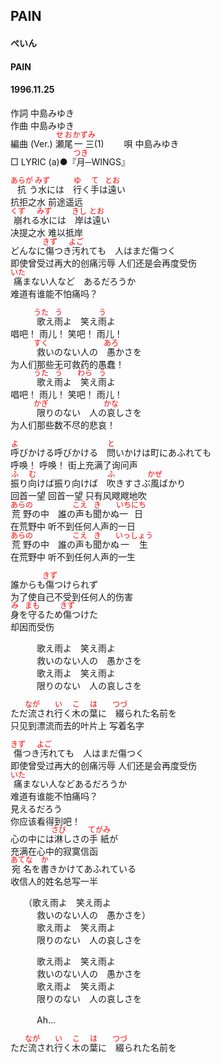 <style type="text/css">
	ruby{
	    ruby-position: over;
	}
	ruby > rt{font-size: 12px;color:red;}
	p{font:16px;font-size: '楷体'}
</style>
## PAIN
#### ぺいん
#### PAIN
#### 1996.11.25 


作詞     中島みゆき　　　　　   
作曲      中島みゆき  　　　   
編曲 (Ver.) <ruby><rb>瀬尾</rb><rp>(</rp><rt>せお</rt><rp>)</rp></ruby><ruby><rb>一三</rb><rp>(</rp><rt>かずみ</rt><rp>)</rp></ruby>(1)　　
唄     中島みゆき    
□ LYRIC (a)●『<ruby><rb>月</rb><rp>(</rp><rt>つき</rt><rp>)</rp></ruby>─WINGS』     
   
   
<ruby><rb>抗</rb><rp>(</rp><rt>あらが</rt><rp>)</rp></ruby>う<ruby><rb>水</rb><rp>(</rp><rt>みず</rt><rp>)</rp></ruby>には　<ruby><rb>行</rb><rp>(</rp><rt>ゆ</rt><rp>)</rp></ruby>く<ruby><rb>手</rb><rp>(</rp><rt>て</rt><rp>)</rp></ruby>は<ruby><rb>遠</rb><rp>(</rp><rt>とお</rt><rp>)</rp></ruby>い   
抗拒之水 前途遥远  
<ruby><rb>崩</rb><rp>(</rp><rt>くず</rt><rp>)</rp></ruby>れる<ruby><rb>水</rb><rp>(</rp><rt>みず</rt><rp>)</rp></ruby>には　<ruby><rb>岸</rb><rp>(</rp><rt>きし</rt><rp>)</rp></ruby>は<ruby><rb>遠</rb><rp>(</rp><rt>とお</rt><rp>)</rp></ruby>い   
决提之水 难以抵岸  
どんなに<ruby><rb>傷</rb><rp>(</rp><rt>きず</rt><rp>)</rp></ruby>つき<ruby><rb>汚</rb><rp>(</rp><rt>よご</rt><rp>)</rp></ruby>れても　人はまだ傷つく   
即使曾受过再大的创痛污辱 人们还是会再度受伤  
<ruby><rb>痛</rb><rp>(</rp><rt>いた</rt><rp>)</rp></ruby>まない人など　あるだろうか   
难道有谁能不怕痛吗？  
   
　　　<ruby><rb>歌</rb><rp>(</rp><rt>うた</rt><rp>)</rp></ruby>え<ruby><rb>雨</rb><rp>(</rp><rt>う</rt><rp>)</rp></ruby>よ　笑え<ruby><rb>雨</rb><rp>(</rp><rt>う</rt><rp>)</rp></ruby>よ   
      唱吧！ 雨儿！ 笑吧！ 雨儿！  
　　　<ruby><rb>救</rb><rp>(</rp><rt>すく</rt><rp>)</rp></ruby>いのない人の　<ruby><rb>愚</rb><rp>(</rp><rt>あろ</rt><rp>)</rp></ruby>かさを   
      为人们那些无可救药的愚蠢！  
　　　<ruby><rb>歌</rb><rp>(</rp><rt>うた</rt><rp>)</rp></ruby>え<ruby><rb>雨</rb><rp>(</rp><rt>う</rt><rp>)</rp></ruby>よ　<ruby><rb>笑</rb><rp>(</rp><rt>わら</rt><rp>)</rp></ruby>え<ruby><rb>雨</rb><rp>(</rp><rt>う</rt><rp>)</rp></ruby>よ   
      唱吧！ 雨儿！ 笑吧！ 雨儿！  
　　　<ruby><rb>限</rb><rp>(</rp><rt>かぎ</rt><rp>)</rp></ruby>りのない　人の<ruby><rb>哀</rb><rp>(</rp><rt>かな</rt><rp>)</rp></ruby>しさを   
      为人们那些数不尽的悲哀！  
   
<ruby><rb>呼</rb><rp>(</rp><rt>よ</rt><rp>)</rp></ruby>びかける呼びかける　<ruby><rb>問</rb><rp>(</rp><rt>と</rt><rp>)</rp></ruby>いかけは町にあふれても   
呼唤！ 呼唤！ 街上充满了询问声  
<ruby><rb>振</rb><rp>(</rp><rt>ふ</rt><rp>)</rp></ruby>り<ruby><rb>向</rb><rp>(</rp><rt>む</rt><rp>)</rp></ruby>けば振り向けば　<ruby><rb>吹</rb><rp>(</rp><rt>ふ</rt><rp>)</rp></ruby>きすさぶ<ruby><rb>風</rb><rp>(</rp><rt>かぜ</rt><rp>)</rp></ruby>ばかり   
回首一望 回首一望 只有风飕飕地吹  
<ruby><rb>荒野</rb><rp>(</rp><rt>あらの</rt><rp>)</rp></ruby>の中　誰の<ruby><rb>声</rb><rp>(</rp><rt>こえ</rt><rp>)</rp></ruby>も<ruby><rb>聞</rb><rp>(</rp><rt>き</rt><rp>)</rp></ruby>かぬ<ruby><rb>一日</rb><rp>(</rp><rt>いちにち</rt><rp>)</rp></ruby>   
在荒野中 听不到任何人声的一日   
<ruby><rb>荒野</rb><rp>(</rp><rt>あらの</rt><rp>)</rp></ruby>の中　誰の<ruby><rb>声</rb><rp>(</rp><rt>こえ</rt><rp>)</rp></ruby>も<ruby><rb>聞</rb><rp>(</rp><rt>き</rt><rp>)</rp></ruby>かぬ<ruby><rb>一生</rb><rp>(</rp><rt>いっしょう</rt><rp>)</rp></ruby>   
在荒野中 听不到任何人声的一生  
   
誰からも<ruby><rb>傷</rb><rp>(</rp><rt>きず</rt><rp>)</rp></ruby>つけられず   
为了使自己不受到任何人的伤害   
<ruby><rb>身</rb><rp>(</rp><rt>み</rt><rp>)</rp></ruby>を<ruby><rb>守</rb><rp>(</rp><rt>まも</rt><rp>)</rp></ruby>るため<ruby><rb>傷</rb><rp>(</rp><rt>きず</rt><rp>)</rp></ruby>つけた   
却因而受伤  
   
　　　歌え雨よ　笑え雨よ   
　　　救いのない人の　愚かさを   
　　　歌え雨よ　笑え雨よ   
　　　限りのない　人の哀しさを   
   
ただ<ruby><rb>流</rb><rp>(</rp><rt>なが</rt><rp>)</rp></ruby>され<ruby><rb>行</rb><rp>(</rp><rt>い</rt><rp>)</rp></ruby>く<ruby><rb>木</rb><rp>(</rp><rt>こ</rt><rp>)</rp></ruby>の<ruby><rb>葉</rb><rp>(</rp><rt>は</rt><rp>)</rp></ruby>に　<ruby><rb>綴</rb><rp>(</rp><rt>つづ</rt><rp>)</rp></ruby>られた名前を   
只见到漂流而去的叶片上 写着名字  
   
<ruby><rb>傷</rb><rp>(</rp><rt>きず</rt><rp>)</rp></ruby>つき<ruby><rb>汚</rb><rp>(</rp><rt>よご</rt><rp>)</rp></ruby>れても　人はまだ傷つく   
即使曾受过再大的创痛污辱 人们还是会再度受伤   
<ruby><rb>痛</rb><rp>(</rp><rt>いた</rt><rp>)</rp></ruby>まない人などあるだろうか   
难道有谁能不怕痛吗？  
見えるだろう   
你应该看得到吧！  
心の中には<ruby><rb>淋</rb><rp>(</rp><rt>さび</rt><rp>)</rp></ruby>しさの<ruby><rb>手紙</rb><rp>(</rp><rt>てがみ</rt><rp>)</rp></ruby>が   
充满在心中的寂寞信函  
<ruby><rb>宛名</rb><rp>(</rp><rt>あてな</rt><rp>)</rp></ruby>を<ruby><rb>書</rb><rp>(</rp><rt>か</rt><rp>)</rp></ruby>きかけてあふれている   
收信人的姓名总写一半  
   
　　（歌え雨よ　笑え雨よ   
　　　救いのない人の　愚かさを）   
　　　歌え雨よ　笑え雨よ   
　　　限りのない　人の哀しさを   
   
　　　歌え雨よ　笑え雨よ   
　　　救いのない人の　愚かさを   
　　　歌え雨よ　笑え雨よ   
　　　限りのない　人の哀しさを   
   
　　　Ah…   
   
ただ<ruby><rb>流</rb><rp>(</rp><rt>なが</rt><rp>)</rp></ruby>され<ruby><rb>行</rb><rp>(</rp><rt>い</rt><rp>)</rp></ruby>く<ruby><rb>木</rb><rp>(</rp><rt>こ</rt><rp>)</rp></ruby>の<ruby><rb>葉</rb><rp>(</rp><rt>は</rt><rp>)</rp></ruby>に　<ruby><rb>綴</rb><rp>(</rp><rt>つづ</rt><rp>)</rp></ruby>られた名前を   